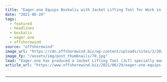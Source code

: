 ```yaml
---
title: "Eager.one Equips Boskalis with Jacket Lifting Tool for Work in Taiwan"
date: "2021-06-29"
tags: 
  - featured
  - headlines
  - boskalis
  - eager.one
  - offshorewind
source: "offshorewind"
image_url: "https://cdn.offshorewind.biz/wp-content/uploads/sites/2/2021/06/29144503/Eager.one-JIT-for-Boskalis.jpg"
image_fp: "/assets/img/post_thumbnails/70.jpg"
lead: "Eager.one has produced a Jacket Lifting Tool (JLT) specially made for the installation of"
article_url: "https://www.offshorewind.biz/2021/06/29/eager-one-equips-boskalis-with-jacket-lifting-tool-for-work-in-taiwan/"
---
```


---
